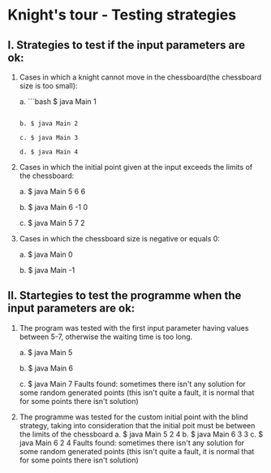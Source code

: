 # Knight's tour - Testing strategies

## I. Strategies to test if the input parameters are ok:
1. Cases in which a knight cannot move in the chessboard(the chessboard size is too small):

	a. ```bash
    $ java Main 1
    ```

	b. $ java Main 2

	c. $ java Main 3

	d. $ java Main 4

2. Cases in which the initial point given at the input exceeds the limits of the chessboard:

	a. $ java Main 5 6 6

	b. $ java Main 6 -1 0

	c. $ java Main 5 7 2

3. Cases in which the chessboard size is negative or equals 0:

	a. $ java Main 0

	b. $ java Main -1

## II. Startegies to test the programme when the input parameters are ok:
1. The program was tested with the first input parameter having values between 5-7,
otherwise the waiting time is too long.
	
    a. $ java Main 5
	
    b. $ java Main 6
	
    c. $ java Main 7
	Faults found: sometimes there isn't any solution for some random generated points
	(this isn't quite a fault, it is normal that for some points there isn't solution)

2. The programme was tested for the custom initial point with the blind strategy,
taking into consideration that the initial poit must be between the limits of the chessboard
	a. $ java Main 5 2 4
	b. $ java Main 6 3 3
	c. $ java Main 6 2 4 
	Faults found: sometimes there isn't any solution for some random generated points
	(this isn't quite a fault, it is normal that for some points there isn't solution)
